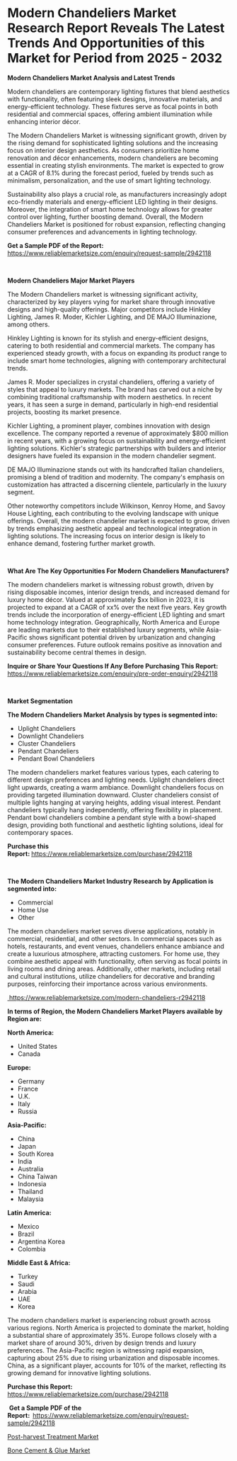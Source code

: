 <p><h1>Modern Chandeliers Market Research Report Reveals The Latest Trends And Opportunities of this Market for Period from 2025 - 2032</h1></p><p><strong>Modern Chandeliers Market Analysis and Latest Trends</strong></p>
<p><p>Modern chandeliers are contemporary lighting fixtures that blend aesthetics with functionality, often featuring sleek designs, innovative materials, and energy-efficient technology. These fixtures serve as focal points in both residential and commercial spaces, offering ambient illumination while enhancing interior décor.</p><p>The Modern Chandeliers Market is witnessing significant growth, driven by the rising demand for sophisticated lighting solutions and the increasing focus on interior design aesthetics. As consumers prioritize home renovation and décor enhancements, modern chandeliers are becoming essential in creating stylish environments. The market is expected to grow at a CAGR of 8.1% during the forecast period, fueled by trends such as minimalism, personalization, and the use of smart lighting technology.</p><p>Sustainability also plays a crucial role, as manufacturers increasingly adopt eco-friendly materials and energy-efficient LED lighting in their designs. Moreover, the integration of smart home technology allows for greater control over lighting, further boosting demand. Overall, the Modern Chandeliers Market is positioned for robust expansion, reflecting changing consumer preferences and advancements in lighting technology.</p></p>
<p><strong>Get a Sample PDF of the Report:&nbsp;</strong> <a href="https://www.reliablemarketsize.com/enquiry/request-sample/2942118?utm_campaign=1901&utm_medium=2&utm_source=Github&utm_content=ia&utm_term=15032025&utm_id=modern-chandeliers">https://www.reliablemarketsize.com/enquiry/request-sample/2942118</a></p>
<p>&nbsp;</p>
<p><strong>Modern Chandeliers Major Market Players</strong></p>
<p><p>The Modern Chandeliers market is witnessing significant activity, characterized by key players vying for market share through innovative designs and high-quality offerings. Major competitors include Hinkley Lighting, James R. Moder, Kichler Lighting, and DE MAJO Illuminazione, among others.</p><p>Hinkley Lighting is known for its stylish and energy-efficient designs, catering to both residential and commercial markets. The company has experienced steady growth, with a focus on expanding its product range to include smart home technologies, aligning with contemporary architectural trends.</p><p>James R. Moder specializes in crystal chandeliers, offering a variety of styles that appeal to luxury markets. The brand has carved out a niche by combining traditional craftsmanship with modern aesthetics. In recent years, it has seen a surge in demand, particularly in high-end residential projects, boosting its market presence.</p><p>Kichler Lighting, a prominent player, combines innovation with design excellence. The company reported a revenue of approximately $800 million in recent years, with a growing focus on sustainability and energy-efficient lighting solutions. Kichler's strategic partnerships with builders and interior designers have fueled its expansion in the modern chandelier segment.</p><p>DE MAJO Illuminazione stands out with its handcrafted Italian chandeliers, promising a blend of tradition and modernity. The company's emphasis on customization has attracted a discerning clientele, particularly in the luxury segment.</p><p>Other noteworthy competitors include Wilkinson, Kenroy Home, and Savoy House Lighting, each contributing to the evolving landscape with unique offerings. Overall, the modern chandelier market is expected to grow, driven by trends emphasizing aesthetic appeal and technological integration in lighting solutions. The increasing focus on interior design is likely to enhance demand, fostering further market growth.</p></p>
<p>&nbsp;</p>
<p><strong>What Are The Key Opportunities For Modern Chandeliers Manufacturers?</strong></p>
<p><p>The modern chandeliers market is witnessing robust growth, driven by rising disposable incomes, interior design trends, and increased demand for luxury home décor. Valued at approximately $xx billion in 2023, it is projected to expand at a CAGR of xx% over the next five years. Key growth trends include the incorporation of energy-efficient LED lighting and smart home technology integration. Geographically, North America and Europe are leading markets due to their established luxury segments, while Asia-Pacific shows significant potential driven by urbanization and changing consumer preferences. Future outlook remains positive as innovation and sustainability become central themes in design.</p></p>
<p><strong>Inquire or Share Your Questions If Any Before Purchasing This Report:</strong> <a href="https://www.reliablemarketsize.com/enquiry/pre-order-enquiry/2942118?utm_campaign=1901&utm_medium=2&utm_source=Github&utm_content=ia&utm_term=15032025&utm_id=modern-chandeliers">https://www.reliablemarketsize.com/enquiry/pre-order-enquiry/2942118</a></p>
<p>&nbsp;</p>
<p><strong>Market Segmentation</strong></p>
<p><strong>The Modern Chandeliers Market Analysis by types is segmented into:</strong></p>
<p><ul><li>Uplight Chandeliers</li><li>Downlight Chandeliers</li><li>Cluster Chandeliers</li><li>Pendant Chandeliers</li><li>Pendant Bowl Chandeliers</li></ul></p>
<p><p>The modern chandeliers market features various types, each catering to different design preferences and lighting needs. Uplight chandeliers direct light upwards, creating a warm ambiance. Downlight chandeliers focus on providing targeted illumination downward. Cluster chandeliers consist of multiple lights hanging at varying heights, adding visual interest. Pendant chandeliers typically hang independently, offering flexibility in placement. Pendant bowl chandeliers combine a pendant style with a bowl-shaped design, providing both functional and aesthetic lighting solutions, ideal for contemporary spaces.</p></p>
<p><strong>Purchase this Report:&nbsp;</strong><a href="https://www.reliablemarketsize.com/purchase/2942118?utm_campaign=1901&utm_medium=2&utm_source=Github&utm_content=ia&utm_term=15032025&utm_id=modern-chandeliers">https://www.reliablemarketsize.com/purchase/2942118</a></p>
<p>&nbsp;</p>
<p><strong>The Modern Chandeliers Market Industry Research by Application is segmented into:</strong></p>
<p><ul><li>Commercial</li><li>Home Use</li><li>Other</li></ul></p>
<p><p>The modern chandeliers market serves diverse applications, notably in commercial, residential, and other sectors. In commercial spaces such as hotels, restaurants, and event venues, chandeliers enhance ambiance and create a luxurious atmosphere, attracting customers. For home use, they combine aesthetic appeal with functionality, often serving as focal points in living rooms and dining areas. Additionally, other markets, including retail and cultural institutions, utilize chandeliers for decorative and branding purposes, reinforcing their importance across various environments.</p></p>
<p><a href="https://www.reliablemarketsize.com/modern-chandeliers-r2942118?utm_campaign=1901&utm_medium=2&utm_source=Github&utm_content=ia&utm_term=15032025&utm_id=modern-chandeliers">&nbsp;https://www.reliablemarketsize.com/modern-chandeliers-r2942118</a></p>
<p><strong>In terms of Region, the Modern Chandeliers Market Players available by Region are:</strong></p>
<p>
    <p> <strong> North America: </strong>
        <ul>
            <li>United States</li>
            <li>Canada</li>
        </ul>
        </p> 
    <p> <strong> Europe: </strong>
        <ul>
            <li>Germany</li>
            <li>France</li>
            <li>U.K.</li>
            <li>Italy</li>
            <li>Russia</li>
        </ul>
        </p> 
    <p> <strong> Asia-Pacific: </strong>
        <ul>
            <li>China</li>
            <li>Japan</li>
            <li>South Korea</li>
            <li>India</li>
            <li>Australia</li>
            <li>China Taiwan</li>
            <li>Indonesia</li>
            <li>Thailand</li>
            <li>Malaysia</li>
        </ul>
        </p> 
    <p> <strong> Latin America: </strong>
        <ul>
            <li>Mexico</li>
            <li>Brazil</li>
            <li>Argentina Korea</li>
            <li>Colombia</li>
        </ul>
        </p> 
    <p> <strong> Middle East & Africa: </strong>
        <ul>
            <li>Turkey</li>
            <li>Saudi</li>
            <li>Arabia</li>
            <li>UAE</li>
            <li>Korea</li>
        </ul>
    </p>
    </p>
<p><p>The modern chandeliers market is experiencing robust growth across various regions. North America is projected to dominate the market, holding a substantial share of approximately 35%. Europe follows closely with a market share of around 30%, driven by design trends and luxury preferences. The Asia-Pacific region is witnessing rapid expansion, capturing about 25% due to rising urbanization and disposable incomes. China, as a significant player, accounts for 10% of the market, reflecting its growing demand for innovative lighting solutions.</p></p>
<p><strong>Purchase this Report: </strong><a href="https://www.reliablemarketsize.com/purchase/2942118?utm_campaign=1901&utm_medium=2&utm_source=Github&utm_content=ia&utm_term=15032025&utm_id=modern-chandeliers">https://www.reliablemarketsize.com/purchase/2942118</a></p>
<p>&nbsp;<strong>Get a Sample PDF of the Report:&nbsp;&nbsp;</strong><a href="https://www.reliablemarketsize.com/enquiry/request-sample/2942118?utm_campaign=1901&utm_medium=2&utm_source=Github&utm_content=ia&utm_term=15032025&utm_id=modern-chandeliers">https://www.reliablemarketsize.com/enquiry/request-sample/2942118</a></p>
<p><strong></strong></p>
<p><p><a href="https://github.com/indrystar/Market-Research-Report-List-5/blob/main/post-harvest-treatment-market.md?utm_campaign=1901&utm_medium=2&utm_source=Github&utm_content=ia&utm_term=15032025&utm_id=modern-chandeliers">Post-harvest Treatment Market</a></p><p><a href="https://github.com/AKSHATREPORTPRIME/Market-Research-Report-List-7/blob/main/bone-cement-glue-market.md?utm_campaign=1901&utm_medium=2&utm_source=Github&utm_content=ia&utm_term=15032025&utm_id=modern-chandeliers">Bone Cement & Glue Market</a></p></p>